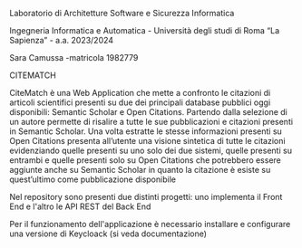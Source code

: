 Laboratorio di Architetture Software e Sicurezza Informatica

Ingegneria Informatica e Automatica - Università degli studi di Roma “La Sapienza” - a.a. 2023/2024

Sara Camussa -matricola 1982779

CITEMATCH

CiteMatch è una Web Application che mette a confronto le citazioni di articoli scientifici presenti su due dei principali database pubblici oggi disponibili: Semantic Scholar e Open Citations. Partendo dalla selezione di un autore permette di risalire a tutte le sue pubblicazioni e citazioni presenti in Semantic Scholar. Una volta estratte le stesse informazioni presenti su Open Citations presenta all’utente una visione sintetica di tutte le citazioni evidenziando quelle presenti su uno solo dei due sistemi, quelle presenti su entrambi e quelle presenti solo su Open Citations che potrebbero essere aggiunte anche su Semantic Scholar in quanto la citazione è esiste su quest’ultimo come pubblicazione disponibile

Nel repository sono presenti due distinti progetti: uno implementa il Front End e l'altro le API REST del Back End

Per il  funzionamento dell'applicazione è necessario installare e configurare una versione di Keycloack (si veda documentazione)

